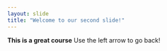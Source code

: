 ```yaml
---
layout: slide
title: "Welcome to our second slide!"
---
```

__This is a great course__ 
Use the left arrow to go back!
